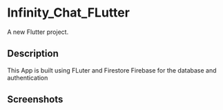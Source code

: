 # Infinity_Chat_FLutter

A new Flutter project.

## Description

This App is built using FLuter and Firestore Firebase for the database and authentication

## Screenshots
